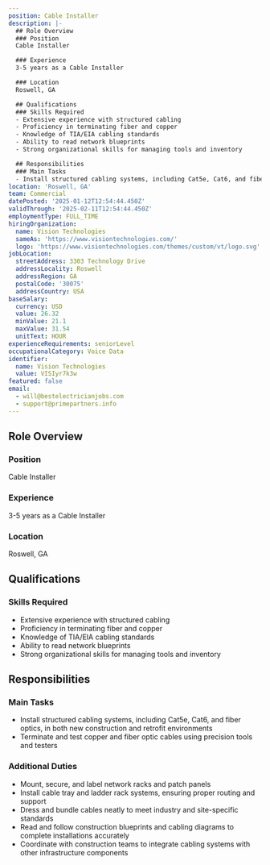 ```yaml
---
position: Cable Installer
description: |-
  ## Role Overview
  ### Position
  Cable Installer

  ### Experience
  3-5 years as a Cable Installer

  ### Location
  Roswell, GA

  ## Qualifications
  ### Skills Required
  - Extensive experience with structured cabling
  - Proficiency in terminating fiber and copper
  - Knowledge of TIA/EIA cabling standards
  - Ability to read network blueprints
  - Strong organizational skills for managing tools and inventory

  ## Responsibilities
  ### Main Tasks
  - Install structured cabling systems, including Cat5e, Cat6, and fiber ...
location: 'Roswell, GA'
team: Commercial
datePosted: '2025-01-12T12:54:44.450Z'
validThrough: '2025-02-11T12:54:44.450Z'
employmentType: FULL_TIME
hiringOrganization:
  name: Vision Technologies
  sameAs: 'https://www.visiontechnologies.com/'
  logo: 'https://www.visiontechnologies.com/themes/custom/vt/logo.svg'
jobLocation:
  streetAddress: 3303 Technology Drive
  addressLocality: Roswell
  addressRegion: GA
  postalCode: '30075'
  addressCountry: USA
baseSalary:
  currency: USD
  value: 26.32
  minValue: 21.1
  maxValue: 31.54
  unitText: HOUR
experienceRequirements: seniorLevel
occupationalCategory: Voice Data
identifier:
  name: Vision Technologies
  value: VISIyr7k3w
featured: false
email:
  - will@bestelectricianjobs.com
  - support@primepartners.info
---
```




## Role Overview
### Position
Cable Installer

### Experience
3-5 years as a Cable Installer

### Location
Roswell, GA

## Qualifications
### Skills Required
- Extensive experience with structured cabling
- Proficiency in terminating fiber and copper
- Knowledge of TIA/EIA cabling standards
- Ability to read network blueprints
- Strong organizational skills for managing tools and inventory

## Responsibilities
### Main Tasks
- Install structured cabling systems, including Cat5e, Cat6, and fiber optics, in both new construction and retrofit environments
- Terminate and test copper and fiber optic cables using precision tools and testers

### Additional Duties
- Mount, secure, and label network racks and patch panels
- Install cable tray and ladder rack systems, ensuring proper routing and support
- Dress and bundle cables neatly to meet industry and site-specific standards
- Read and follow construction blueprints and cabling diagrams to complete installations accurately
- Coordinate with construction teams to integrate cabling systems with other infrastructure components